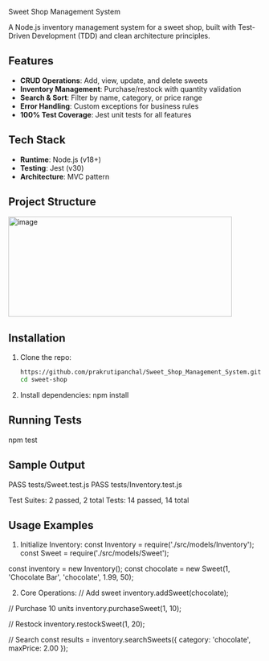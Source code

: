 ﻿Sweet Shop Management System

A Node.js inventory management system for a sweet shop, built with Test-Driven Development (TDD) and clean architecture principles.

## Features
- **CRUD Operations**: Add, view, update, and delete sweets
- **Inventory Management**: Purchase/restock with quantity validation
- **Search & Sort**: Filter by name, category, or price range
- **Error Handling**: Custom exceptions for business rules
- **100% Test Coverage**: Jest unit tests for all features

## Tech Stack
- **Runtime**: Node.js (v18+)
- **Testing**: Jest (v30)
- **Architecture**: MVC pattern

## Project Structure

<img width="445" height="199" alt="image" src="https://github.com/user-attachments/assets/b2456cee-e898-4580-a673-9b5ac88a93e2" />


## Installation
1. Clone the repo:
   ```bash
   https://github.com/prakrutipanchal/Sweet_Shop_Management_System.git
   cd sweet-shop

2. Install dependencies:
   npm install

## Running Tests
  npm test

## Sample Output
   PASS  tests/Sweet.test.js
   PASS  tests/Inventory.test.js
  
  Test Suites: 2 passed, 2 total
  Tests:       14 passed, 14 total

## Usage Examples

1. Initialize Inventory:
  const Inventory = require('./src/models/Inventory');
  const Sweet = require('./src/models/Sweet');
  
  const inventory = new Inventory();
  const chocolate = new Sweet(1, 'Chocolate Bar', 'chocolate', 1.99, 50);

2. Core Operations:
   // Add sweet
  inventory.addSweet(chocolate);
  
  // Purchase 10 units
  inventory.purchaseSweet(1, 10); 
  
  // Restock
  inventory.restockSweet(1, 20);
  
  // Search
  const results = inventory.searchSweets({ 
    category: 'chocolate', 
    maxPrice: 2.00 
  });
    
       
